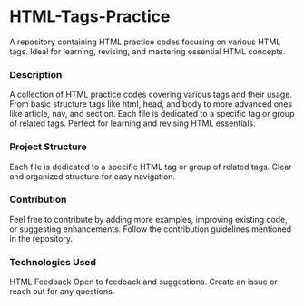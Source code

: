 # HTML-Tags-Practice

A repository containing HTML practice codes focusing on various HTML tags. Ideal for learning, revising, and mastering essential HTML concepts.

### Description

A collection of HTML practice codes covering various tags and their usage. From basic structure tags like html, head, and body to more advanced ones like article, nav, and section. Each file is dedicated to a specific tag or group of related tags. Perfect for learning and revising HTML essentials.

### Project Structure

Each file is dedicated to a specific HTML tag or group of related tags. Clear and organized structure for easy navigation.

### Contribution

Feel free to contribute by adding more examples, improving existing code, or suggesting enhancements. Follow the contribution guidelines mentioned in the repository.

### Technologies Used

HTML Feedback Open to feedback and suggestions. Create an issue or reach out for any questions.


